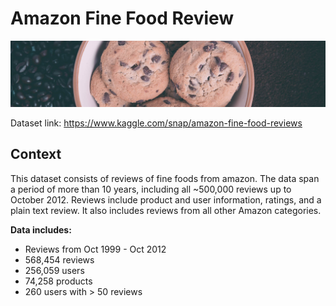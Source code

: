 # Amazon Fine Food Review

<p align="center">
  <img src="https://github.com/Ankit152/amazon-fine-food/blob/master/cookie.jpg"/>
</p>

Dataset link: https://www.kaggle.com/snap/amazon-fine-food-reviews


## Context

This dataset consists of reviews of fine foods from amazon. The data span a period of more than 10 years, including all ~500,000 reviews up to October 2012. Reviews include product and user information, ratings, and a plain text review. It also includes reviews from all other Amazon categories.

**Data includes:**
* Reviews from Oct 1999 - Oct 2012
* 568,454 reviews
* 256,059 users
* 74,258 products
* 260 users with > 50 reviews
